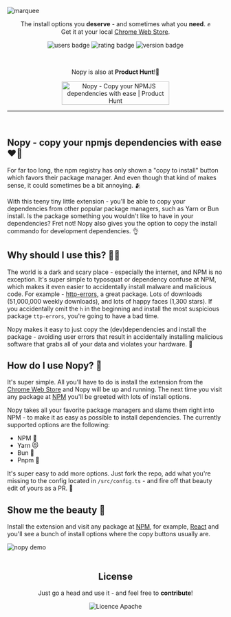 ![marquee](https://user-images.githubusercontent.com/14088342/191090186-dee78d64-2455-4976-9e5d-3fd58946b36d.png)

<p align="center">
  <p align="center">
    The install options you <strong>deserve</strong> - and sometimes what you <strong>need</strong>. ✊</br>
		Get it at your local <a href="https://chrome.google.com/webstore/detail/klmgfjdnkpnmebmikdnopdkbibelccld/">Chrome Web Store</a>.
	</p>
  <p align="center">
    <img alt='users badge' src='https://img.shields.io/chrome-web-store/users/klmgfjdnkpnmebmikdnopdkbibelccld?color=FFD3B4&style=flat-square' />
    <img alt='rating badge' src='https://img.shields.io/chrome-web-store/stars/klmgfjdnkpnmebmikdnopdkbibelccld?color=D5ECC2&style=flat-square' />
    <img alt='version badge' src='https://img.shields.io/badge/version-1.3.2-blue.svg?color=98DDCA&style=flat-square' />
  </p>
  </br>
  <p align="center">Nopy is also at <strong>Product Hunt</strong>!💖</p>
  <p align="center">
  <a href="https://www.producthunt.com/posts/nopy?utm_source=badge-featured&utm_medium=badge&utm_souce=badge-nopy" target="_blank"><img src="https://api.producthunt.com/widgets/embed-image/v1/featured.svg?post_id=363276&theme=neutral" alt="Nopy - Copy&#0032;your&#0032;NPMJS&#0032;dependencies&#0032;with&#0032;ease | Product Hunt" style="width: 250px; height: 54px;" width="250" height="54" /></a>
  </p>
</div>

<hr><br>

## Nopy - copy your npmjs dependencies with ease ❤️‍🔥

For far too long, the npm registry has only shown a "copy to install" button which favors their package manager. And even though that kind of makes sense, it could sometimes be a bit annoying. 🫂

With this teeny tiny little extension - you'll be able to copy your dependencies from other popular package managers, such as Yarn or Bun install. Is the package something you wouldn't like to have in your dependencies? Fret not! Nopy also gives you the option to copy the install commando for development dependencies. 👌

## Why should I use this? 🙋‍♂️

The world is a dark and scary place - especially the internet, and NPM is no exception. It's super simple to typosquat or dependency confuse at NPM, which makes it even easier to accidentally install malware and malicious code. For example - [http-errors](https://github.com/jshttp/http-errors), a great package. Lots of downloads (51,000,000 weekly downloads), and lots of happy faces (1,300 stars). If you accidentally omit the `h` in the beginning and install the most suspicious package `ttp-errors`, you're going to have a bad time.

Nopy makes it easy to just copy the (dev)dependencies and install the package - avoiding user errors that result in accidentally installing malicious software that grabs all of your data and violates your hardware. 🙏

## How do I use Nopy? 🤔

It's super simple. All you'll have to do is install the extension from the [Chrome Web Store](https://chrome.google.com/webstore/detail/klmgfjdnkpnmebmikdnopdkbibelccld/) and Nopy will be up and running. The next time you visit any package at [NPM](https://www.npmjs.com/) you'll be greeted with lots of install options.

Nopy takes all your favorite package managers and slams them right into NPM - to make it as easy as possible to install dependencies. The currently supported options are the following:

- NPM 📮
- Yarn 😻
- Bun 🥚
- Pnpm 📁

It's super easy to add more options. Just fork the repo, add what you're missing to the config located in `/src/config.ts` - and fire off that beauty edit of yours as a PR. 🙏

## Show me the beauty 💅

Install the extension and visit any package at [NPM](https://www.npmjs.com/), for example, [React](https://www.npmjs.com/package/react) and you'll see a bunch of install options where the copy buttons usually are.

<div width="100%">
  <img alt="nopy demo" src="https://user-images.githubusercontent.com/14088342/191093200-632de402-6dd2-4736-b3be-3ba6c68d0fa4.gif" />
</div >

<br>

 <div align="center">
	<h2>License</h2>
	<p>Just go a head and use it - and feel free to <strong>contribute</strong>!</p>
  <img alt='Licence Apache' src='https://img.shields.io/github/license/ntwigs/nopy?style=flat-square' />
</div>
